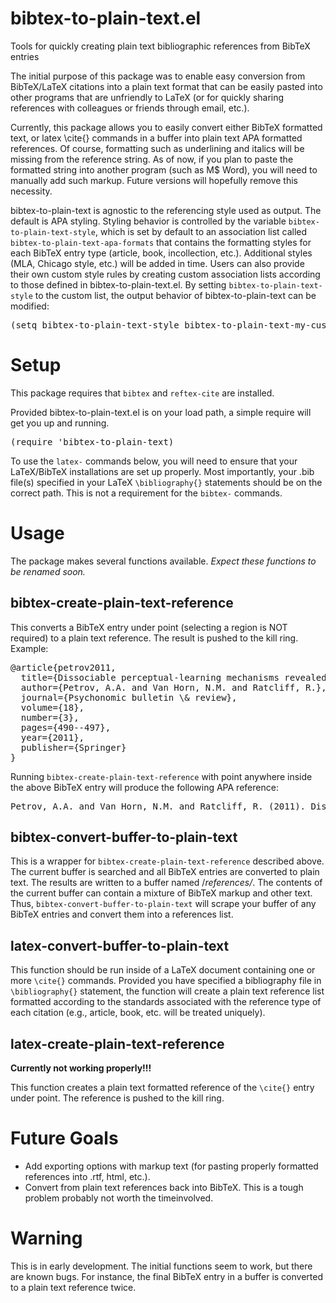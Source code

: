 # bibtex-to-plain-text.el

Tools for quickly creating plain text bibliographic references from BibTeX entries

The initial purpose of this package was to enable easy conversion from BibTeX/LaTeX citations into a plain text format that can be easily pasted into other programs that are unfriendly to LaTeX (or for quickly sharing references with colleagues or friends through email, etc.). 

Currently, this package allows you to easily convert either BibTeX formatted text, or latex \cite{} commands in a buffer into plain text APA formatted references. Of course, formatting such as underlining and italics will be missing from the reference string. As of now, if you plan to paste the formatted string into another program (such as M$ Word), you will need to manually add such markup. Future versions will hopefully remove this necessity. 

bibtex-to-plain-text is agnostic to the referencing style used as output. The default is APA styling. Styling behavior is controlled by the variable <code>bibtex-to-plain-text-style</code>, which is set by default to an association list called <code>bibtex-to-plain-text-apa-formats</code> that contains the formatting styles for each BibTeX entry type (article, book, incollection, etc.). Additional styles (MLA, Chicago style, etc.) will be added in time. Users can also provide their own custom style rules by creating custom association lists according to those defined in bibtex-to-plain-text.el. By setting <code>bibtex-to-plain-text-style</code> to the custom list, the output behavior of bibtex-to-plain-text can be modified:

<pre>
(setq bibtex-to-plain-text-style bibtex-to-plain-text-my-custom-format-list)
</pre>

# Setup

This package requires that <code>bibtex</code> and <code>reftex-cite</code> are installed.

Provided bibtex-to-plain-text.el is on your load path, a simple require will get you up and running.

<pre>
(require 'bibtex-to-plain-text)
</pre>

To use the <code>latex-</code> commands below, you will need to ensure that your LaTeX/BibTeX installations are set up properly. Most importantly, your .bib file(s) specified in your LaTeX <code>\bibliography{}</code> statements should be on the correct path. This is not a requirement for the <code>bibtex-</code> commands.

# Usage

The package makes several functions available. <i>Expect these functions to be renamed soon.</i>

## bibtex-create-plain-text-reference

This converts a BibTeX entry under point (selecting a region is NOT required) to a plain text reference. The result is pushed to the kill ring. Example:

<pre>
@article{petrov2011,
  title={Dissociable perceptual-learning mechanisms revealed by diffusion-model analysis},
  author={Petrov, A.A. and Van Horn, N.M. and Ratcliff, R.},
  journal={Psychonomic bulletin \& review},
  volume={18},
  number={3},
  pages={490--497},
  year={2011},
  publisher={Springer}
}
</pre>

Running <code>bibtex-create-plain-text-reference</code> with point anywhere inside the above BibTeX entry will produce the following APA reference:

<pre>
Petrov, A.A. and Van Horn, N.M. and Ratcliff, R. (2011). Dissociable perceptual-learning mechanisms revealed by diffusion-model analysis. Psychonomic Bulletin & Review, 18(3), 490-497.
</pre>

## bibtex-convert-buffer-to-plain-text

This is a wrapper for <code>bibtex-create-plain-text-reference</code> described above. The current buffer is searched and all BibTeX entries are converted to plain text. The results are written to a buffer named /*references/*. The contents of the current buffer can contain a mixture of BibTeX markup and other text. Thus, <code>bibtex-convert-buffer-to-plain-text</code> will scrape your buffer of any BibTeX entries and convert them into a references list.

## latex-convert-buffer-to-plain-text

This function should be run inside of a LaTeX document containing one or more <code>\cite{}</code> commands. Provided you have specified a bibliography file in <code>\bibliography{}</code> statement, the function will create a plain text reference list formatted according to the standards associated with the reference type of each citation (e.g., article, book, etc. will be treated uniquely).

## latex-create-plain-text-reference

<b>Currently not working properly!!!</b>

This function creates a plain text formatted reference of the <code>\cite{}</code> entry under point. The reference is pushed to the kill ring.

# Future Goals

* Add exporting options with markup text (for pasting properly formatted references into .rtf, html, etc.). 
* Convert from plain text references back into BibTeX. This is a tough problem probably not worth the timeinvolved.

# Warning 

This is in early development. The initial functions seem to work, but there are known bugs. For instance, the final BibTeX entry in a buffer is converted to a plain text reference twice. 
